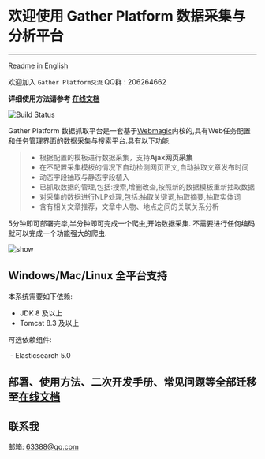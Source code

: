# 欢迎使用 Gather Platform 数据采集与分析平台

------

[Readme in English](https://github.com/odd2008/spider/tree/master/doc/README-en.md)

欢迎加入 `Gather Platform交流` QQ群 : 206264662

**详细使用方法请参考 [在线文档](https://gsh199449.github.io/gather_platform_pages/)**
 
[![Build Status](https://travis-ci.org/odd2008/spider.svg?branch=master)](https://travis-ci.org/odd2008/spider)

Gather Platform 数据抓取平台是一套基于[Webmagic](https://github.com/code4craft/webmagic)内核的,具有Web任务配置和任务管理界面的数据采集与搜索平台.具有以下功能

> * 根据配置的模板进行数据采集，支持**Ajax网页采集**
> * 在不配置采集模板的情况下自动检测网页正文,自动抽取文章发布时间
> * 动态字段抽取与静态字段植入
> * 已抓取数据的管理,包括:搜索,增删改查,按照新的数据模板重新抽取数据
> * 对采集的数据进行NLP处理,包括:抽取关键词,抽取摘要,抽取实体词
> * 含有相关文章推荐，文章中人物、地点之间的关联关系分析

5分钟即可部署完毕,半分钟即可完成一个爬虫,开始数据采集.
不需要进行任何编码就可以完成一个功能强大的爬虫.

<img src="https://github.com/odd2008/spider/blob/master/doc/imgs/show.gif?raw=true" alt="show"/>

## Windows/Mac/Linux 全平台支持

本系统需要如下依赖:

 - JDK 8 及以上
 - Tomcat 8.3 及以上

可选依赖组件:

  - Elasticsearch 5.0

## 部署、使用方法、二次开发手册、常见问题等全部迁移至[在线文档](https://gsh199449.github.io/gather_platform_pages/)

## 联系我

邮箱: 63388@qq.com
